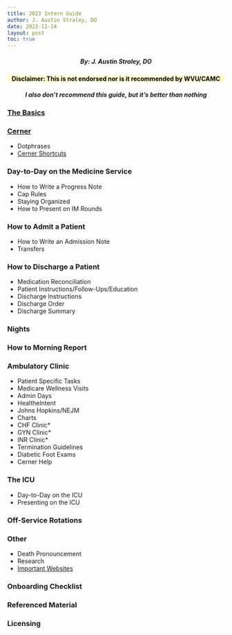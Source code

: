 ```yaml
---
title: 2023 Intern Guide
author: J. Austin Straley, DO
date: 2022-11-14
layout: post
toc: true
---
```


<html>
<head>
    <meta charset="UTF-8">
    <meta name="viewport" content="width=device-width, initial-scale=1">
        <!-- Grid Styles -->
        <link href="{{site.baseurl}}/assets/grid/bootstrap-grid.min.css" rel="stylesheet">
        <link href="{{site.baseurl}}/assets/grid/grid.css" rel="stylesheet">
        <!-- Fonts -->
        <link rel="stylesheet" href="{{site.baseurl}}/assets/gitbook/gitbook-plugin-fontsettings/website.css">
        <!-- Search -->
        <link rel="stylesheet" href="{{site.baseurl}}/assets/gitbook/gitbook-plugin-search-pro/search.css">
        <link rel="stylesheet" href="{{site.baseurl}}/assets/gitbook/gitbook-plugin-back-to-top-button/plugin.css">
        <!-- Styles -->
        <link rel="stylesheet" href="{{site.baseurl}}/assets/gitbook/style.css">
        <link rel="stylesheet" href="{{site.baseurl}}/assets/gitbook/custom.css">
        <link rel="stylesheet" href="{{site.baseurl}}/assets/gitbook/rouge/{{ site.syntax_highlighter_style | default: 'colorful' }}.css">
        <meta name="HandheldFriendly" content="true"/>
        <meta name="viewport" content="width=device-width, initial-scale=1, user-scalable=no">
        <meta name="apple-mobile-web-app-capable" content="yes">
        <meta name="apple-mobile-web-app-status-bar-style" content="black">
        <link rel="apple-touch-icon-precomposed" sizes="152x152" href="{{site.baseurl}}/assets/gitbook/images/apple-touch-icon-precomposed-152.png">
        <link rel="shortcut icon" href="{{site.baseurl}}/{{site.favicon_path}}" type="image/x-icon">
<style>
h2{
    font-size:100% !important;
}
h3 {
    text-align: left;
}
h4 {
    text-align: center;
    background-color: #FFFACD;
    color: black;
}
h5 {
    text-align: center;
}
h6 {
    font-size: 200%;
    text-align: center;
    border: 1px solid #999;
}
</style>
</head>
</html>

##### By: J. Austin Straley, DO
#### Disclaimer: This is not endorsed nor is it recommended by WVU/CAMC
##### <i>I also don’t recommend this guide, but it’s better than nothing</i>
### [The Basics](/books/internguidepages/2022-11-14-basics.html)
### [Cerner](/books/internguidepages/2022-11-14-cerner.html)
- Dotphrases
- [Cerner Shortcuts](/books/internguidepages/2022-11-15-cerner-shortcuts.html)
### Day-to-Day on the Medicine Service
- How to Write a Progress Note
- Cap Rules 
- Staying Organized 
- How to Present on IM Rounds 
### How to Admit a Patient
- How to Write an Admission Note 
- Transfers 
### How to Discharge a Patient
- Medication Reconciliation 
- Patient Instructions/Follow-Ups/Education 
- Discharge Instructions 
- Discharge Order 
- Discharge Summary 
### Nights 
### How to Morning Report 
### Ambulatory Clinic 
- Patient Specific Tasks 
- Medicare Wellness Visits 
- Admin Days 
- HealtheIntent 
- Johns Hopkins/NEJM 
- Charts 
- CHF Clinic* 
- GYN Clinic* 
- INR Clinic* 
- Termination Guidelines 
- Diabetic Foot Exams 
- Cerner Help 
### The ICU 
- Day-to-Day on the ICU 
- Presenting on the ICU 
### Off-Service Rotations 
### Other 
- Death Pronouncement 
- Research 
- [Important Websites](/books/internguidepages/2022-11-15-important-websites.html)
### Onboarding Checklist 
### Referenced Material 
### Licensing 


